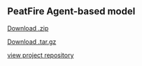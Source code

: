 ## PeatFire Agent-based model

[Download .zip](https://github.com/kiranaw/PeatFire/archive/1.0.zip) 

[Download .tar.gz](https://github.com/kiranaw/PeatFire/archive/1.0.tar.gz)

[view project repository](https://github.com/kiranaw/PeatFire) 

